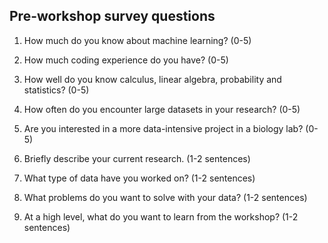 ## Pre-workshop survey questions

1. How much do you know about machine learning? (0-5)
1. How much coding experience do you have? (0-5)
1. How well do you know calculus, linear algebra, probability and statistics? (0-5)
1. How often do you encounter large datasets in your research? (0-5)
1. Are you interested in a more data-intensive project in a biology lab? (0-5)

1. Briefly describe your current research. (1-2 sentences)
1. What type of data have you worked on? (1-2 sentences)
1. What problems do you want to solve with your data? (1-2 sentences)
1. At a high level, what do you want to learn from the workshop? (1-2 sentences)
